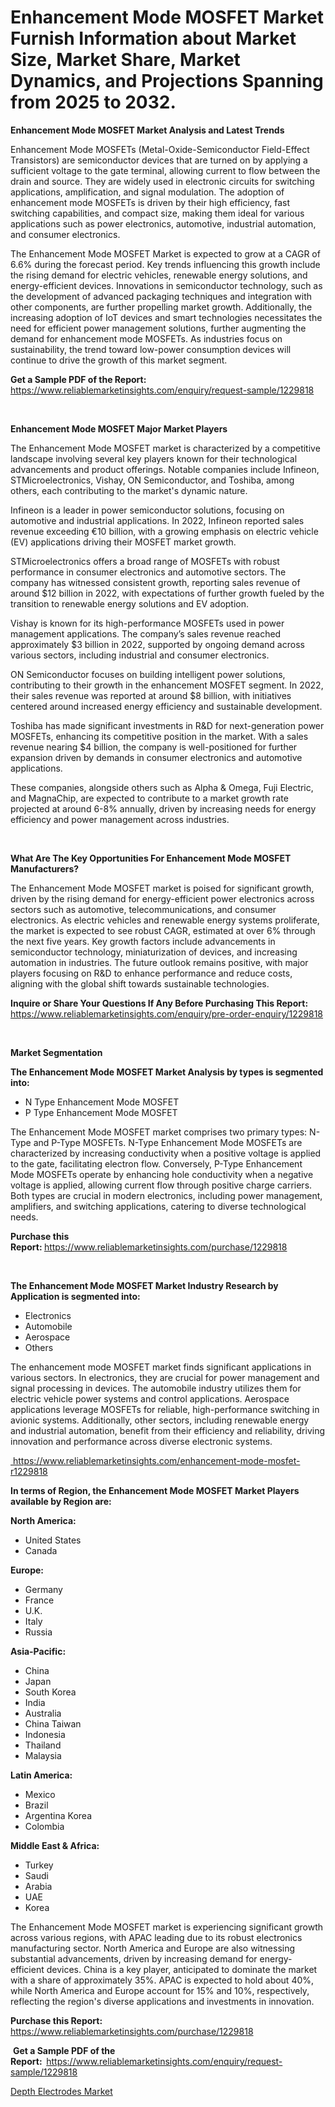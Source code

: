 <p><h1>Enhancement Mode MOSFET Market Furnish Information about Market Size, Market Share, Market Dynamics, and Projections Spanning from 2025 to 2032.</h1></p><p><strong>Enhancement Mode MOSFET Market Analysis and Latest Trends</strong></p>
<p><p>Enhancement Mode MOSFETs (Metal-Oxide-Semiconductor Field-Effect Transistors) are semiconductor devices that are turned on by applying a sufficient voltage to the gate terminal, allowing current to flow between the drain and source. They are widely used in electronic circuits for switching applications, amplification, and signal modulation. The adoption of enhancement mode MOSFETs is driven by their high efficiency, fast switching capabilities, and compact size, making them ideal for various applications such as power electronics, automotive, industrial automation, and consumer electronics.</p><p>The Enhancement Mode MOSFET Market is expected to grow at a CAGR of 6.6% during the forecast period. Key trends influencing this growth include the rising demand for electric vehicles, renewable energy solutions, and energy-efficient devices. Innovations in semiconductor technology, such as the development of advanced packaging techniques and integration with other components, are further propelling market growth. Additionally, the increasing adoption of IoT devices and smart technologies necessitates the need for efficient power management solutions, further augmenting the demand for enhancement mode MOSFETs. As industries focus on sustainability, the trend toward low-power consumption devices will continue to drive the growth of this market segment.</p></p>
<p><strong>Get a Sample PDF of the Report:&nbsp;</strong> <a href="https://www.reliablemarketinsights.com/enquiry/request-sample/1229818?utm_campaign=3540&utm_medium=2&utm_source=Github&utm_content=ia&utm_term=06042025&utm_id=enhancement-mode-mosfet">https://www.reliablemarketinsights.com/enquiry/request-sample/1229818</a></p>
<p>&nbsp;</p>
<p><strong>Enhancement Mode MOSFET Major Market Players</strong></p>
<p><p>The Enhancement Mode MOSFET market is characterized by a competitive landscape involving several key players known for their technological advancements and product offerings. Notable companies include Infineon, STMicroelectronics, Vishay, ON Semiconductor, and Toshiba, among others, each contributing to the market's dynamic nature.</p><p>Infineon is a leader in power semiconductor solutions, focusing on automotive and industrial applications. In 2022, Infineon reported sales revenue exceeding €10 billion, with a growing emphasis on electric vehicle (EV) applications driving their MOSFET market growth.</p><p>STMicroelectronics offers a broad range of MOSFETs with robust performance in consumer electronics and automotive sectors. The company has witnessed consistent growth, reporting sales revenue of around $12 billion in 2022, with expectations of further growth fueled by the transition to renewable energy solutions and EV adoption.</p><p>Vishay is known for its high-performance MOSFETs used in power management applications. The company’s sales revenue reached approximately $3 billion in 2022, supported by ongoing demand across various sectors, including industrial and consumer electronics.</p><p>ON Semiconductor focuses on building intelligent power solutions, contributing to their growth in the enhancement MOSFET segment. In 2022, their sales revenue was reported at around $8 billion, with initiatives centered around increased energy efficiency and sustainable development.</p><p>Toshiba has made significant investments in R&D for next-generation power MOSFETs, enhancing its competitive position in the market. With a sales revenue nearing $4 billion, the company is well-positioned for further expansion driven by demands in consumer electronics and automotive applications.</p><p>These companies, alongside others such as Alpha & Omega, Fuji Electric, and MagnaChip, are expected to contribute to a market growth rate projected at around 6-8% annually, driven by increasing needs for energy efficiency and power management across industries.</p></p>
<p>&nbsp;</p>
<p><strong>What Are The Key Opportunities For Enhancement Mode MOSFET Manufacturers?</strong></p>
<p><p>The Enhancement Mode MOSFET market is poised for significant growth, driven by the rising demand for energy-efficient power electronics across sectors such as automotive, telecommunications, and consumer electronics. As electric vehicles and renewable energy systems proliferate, the market is expected to see robust CAGR, estimated at over 6% through the next five years. Key growth factors include advancements in semiconductor technology, miniaturization of devices, and increasing automation in industries. The future outlook remains positive, with major players focusing on R&D to enhance performance and reduce costs, aligning with the global shift towards sustainable technologies.</p></p>
<p><strong>Inquire or Share Your Questions If Any Before Purchasing This Report:</strong> <a href="https://www.reliablemarketinsights.com/enquiry/pre-order-enquiry/1229818?utm_campaign=3540&utm_medium=2&utm_source=Github&utm_content=ia&utm_term=06042025&utm_id=enhancement-mode-mosfet">https://www.reliablemarketinsights.com/enquiry/pre-order-enquiry/1229818</a></p>
<p>&nbsp;</p>
<p><strong>Market Segmentation</strong></p>
<p><strong>The Enhancement Mode MOSFET Market Analysis by types is segmented into:</strong></p>
<p><ul><li>N Type Enhancement Mode MOSFET</li><li>P Type Enhancement Mode MOSFET</li></ul></p>
<p><p>The Enhancement Mode MOSFET market comprises two primary types: N-Type and P-Type MOSFETs. N-Type Enhancement Mode MOSFETs are characterized by increasing conductivity when a positive voltage is applied to the gate, facilitating electron flow. Conversely, P-Type Enhancement Mode MOSFETs operate by enhancing hole conductivity when a negative voltage is applied, allowing current flow through positive charge carriers. Both types are crucial in modern electronics, including power management, amplifiers, and switching applications, catering to diverse technological needs.</p></p>
<p><strong>Purchase this Report:&nbsp;</strong><a href="https://www.reliablemarketinsights.com/purchase/1229818?utm_campaign=3540&utm_medium=2&utm_source=Github&utm_content=ia&utm_term=06042025&utm_id=enhancement-mode-mosfet">https://www.reliablemarketinsights.com/purchase/1229818</a></p>
<p>&nbsp;</p>
<p><strong>The Enhancement Mode MOSFET Market Industry Research by Application is segmented into:</strong></p>
<p><ul><li>Electronics</li><li>Automobile</li><li>Aerospace</li><li>Others</li></ul></p>
<p><p>The enhancement mode MOSFET market finds significant applications in various sectors. In electronics, they are crucial for power management and signal processing in devices. The automobile industry utilizes them for electric vehicle power systems and control applications. Aerospace applications leverage MOSFETs for reliable, high-performance switching in avionic systems. Additionally, other sectors, including renewable energy and industrial automation, benefit from their efficiency and reliability, driving innovation and performance across diverse electronic systems.</p></p>
<p><a href="https://www.reliablemarketinsights.com/enhancement-mode-mosfet-r1229818?utm_campaign=3540&utm_medium=2&utm_source=Github&utm_content=ia&utm_term=06042025&utm_id=enhancement-mode-mosfet">&nbsp;https://www.reliablemarketinsights.com/enhancement-mode-mosfet-r1229818</a></p>
<p><strong>In terms of Region, the Enhancement Mode MOSFET Market Players available by Region are:</strong></p>
<p>
    <p> <strong> North America: </strong>
        <ul>
            <li>United States</li>
            <li>Canada</li>
        </ul>
        </p> 
    <p> <strong> Europe: </strong>
        <ul>
            <li>Germany</li>
            <li>France</li>
            <li>U.K.</li>
            <li>Italy</li>
            <li>Russia</li>
        </ul>
        </p> 
    <p> <strong> Asia-Pacific: </strong>
        <ul>
            <li>China</li>
            <li>Japan</li>
            <li>South Korea</li>
            <li>India</li>
            <li>Australia</li>
            <li>China Taiwan</li>
            <li>Indonesia</li>
            <li>Thailand</li>
            <li>Malaysia</li>
        </ul>
        </p> 
    <p> <strong> Latin America: </strong>
        <ul>
            <li>Mexico</li>
            <li>Brazil</li>
            <li>Argentina Korea</li>
            <li>Colombia</li>
        </ul>
        </p> 
    <p> <strong> Middle East & Africa: </strong>
        <ul>
            <li>Turkey</li>
            <li>Saudi</li>
            <li>Arabia</li>
            <li>UAE</li>
            <li>Korea</li>
        </ul>
    </p>
    </p>
<p><p>The Enhancement Mode MOSFET market is experiencing significant growth across various regions, with APAC leading due to its robust electronics manufacturing sector. North America and Europe are also witnessing substantial advancements, driven by increasing demand for energy-efficient devices. China is a key player, anticipated to dominate the market with a share of approximately 35%. APAC is expected to hold about 40%, while North America and Europe account for 15% and 10%, respectively, reflecting the region's diverse applications and investments in innovation.</p></p>
<p><strong>Purchase this Report: </strong><a href="https://www.reliablemarketinsights.com/purchase/1229818?utm_campaign=3540&utm_medium=2&utm_source=Github&utm_content=ia&utm_term=06042025&utm_id=enhancement-mode-mosfet">https://www.reliablemarketinsights.com/purchase/1229818</a></p>
<p>&nbsp;<strong>Get a Sample PDF of the Report:&nbsp;&nbsp;</strong><a href="https://www.reliablemarketinsights.com/enquiry/request-sample/1229818?utm_campaign=3540&utm_medium=2&utm_source=Github&utm_content=ia&utm_term=06042025&utm_id=enhancement-mode-mosfet">https://www.reliablemarketinsights.com/enquiry/request-sample/1229818</a></p>
<p><strong></strong></p>
<p><p><a href="https://github.com/bufkamaiahi7/Market-Research-Report-List-1/blob/main/depth-electrodes-market.md?utm_campaign=3540&utm_medium=2&utm_source=Github&utm_content=ia&utm_term=06042025&utm_id=enhancement-mode-mosfet">Depth Electrodes Market</a></p></p>